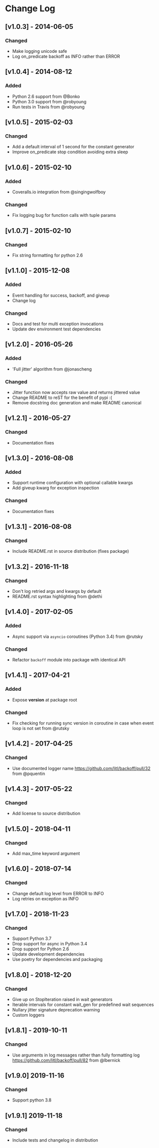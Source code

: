 # Change Log

## [v1.0.3] - 2014-06-05
### Changed
- Make logging unicode safe
- Log on_predicate backoff as INFO rather than ERROR

## [v1.0.4] - 2014-08-12
### Added
- Python 2.6 support from @Bonko
- Python 3.0 support from @robyoung
- Run tests in Travis from @robyoung

## [v1.0.5] - 2015-02-03
### Changed
- Add a default interval of 1 second for the constant generator
- Improve on_predicate stop condition avoiding extra sleep

## [v1.0.6] - 2015-02-10
### Added
- Coveralls.io integration from @singingwolfboy

### Changed
- Fix logging bug for function calls with tuple params

## [v1.0.7] - 2015-02-10

### Changed
- Fix string formatting for python 2.6

## [v1.1.0] - 2015-12-08
### Added
- Event handling for success, backoff, and giveup
- Change log

### Changed
- Docs and test for multi exception invocations
- Update dev environment test dependencies

## [v1.2.0] - 2016-05-26
### Added
- 'Full jitter' algorithm from @jonascheng

### Changed
- Jitter function now accepts raw value and returns jittered value
- Change README to reST for the benefit of pypi :(
- Remove docstring doc generation and make README canonical

## [v1.2.1] - 2016-05-27
### Changed
- Documentation fixes

## [v1.3.0] - 2016-08-08
### Added
- Support runtime configuration with optional callable kwargs
- Add giveup kwarg for exception inspection

### Changed
- Documentation fixes

## [v1.3.1] - 2016-08-08
### Changed
- Include README.rst in source distribution (fixes package)

## [v1.3.2] - 2016-11-18
### Changed
- Don't log retried args and kwargs by default
- README.rst syntax highlighting from @dethi

## [v1.4.0] - 2017-02-05
### Added
- Async support via `asyncio` coroutines (Python 3.4) from @rutsky

### Changed
- Refactor `backoff` module into package with identical API

## [v1.4.1] - 2017-04-21
### Added
- Expose __version__ at package root

### Changed
- Fix checking for running sync version in coroutine in case when event
  loop is not set from @rutsky

## [v1.4.2] - 2017-04-25
### Changed

- Use documented logger name https://github.com/litl/backoff/pull/32
  from @pquentin

## [v1.4.3] - 2017-05-22
### Changed

- Add license to source distribution

## [v1.5.0] - 2018-04-11
### Changed

- Add max_time keyword argument

## [v1.6.0] - 2018-07-14
### Changed

- Change default log level from ERROR to INFO
- Log retries on exception as INFO

## [v1.7.0] - 2018-11-23
### Changed

- Support Python 3.7
- Drop support for async in Python 3.4
- Drop support for Python 2.6
- Update development dependencies
- Use poetry for dependencies and packaging

## [v1.8.0] - 2018-12-20
### Changed

- Give up on StopIteration raised in wait generators
- Iterable intervals for constant wait_gen for predefined wait sequences
- Nullary jitter signature deprecation warning
- Custom loggers

## [v1.8.1] - 2019-10-11
### Changed

- Use arguments in log messages rather than fully formatting log
  https://github.com/litl/backoff/pull/82 from @lbernick

## [v1.9.0] 2019-11-16
### Changed

- Support python 3.8

## [v1.9.1] 2019-11-18
### Changed

- Include tests and changelog in distribution
